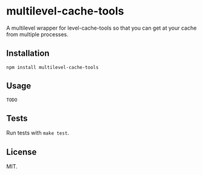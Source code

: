 multilevel-cache-tools
==================

A multilevel wrapper for level-cache-tools so that you can get at your cache from multiple processes.

Installation
------------

    npm install multilevel-cache-tools

Usage
-----

    TODO

Tests
-----

Run tests with `make test`.

License
-------

MIT.
